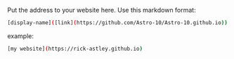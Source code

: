 Put the address to your website here. Use this markdown format:

```bash
[display-name]([link](https://github.com/Astro-10/Astro-10.github.io))
```

example:
```bash
[my website](https://rick-astley.github.io)
```
